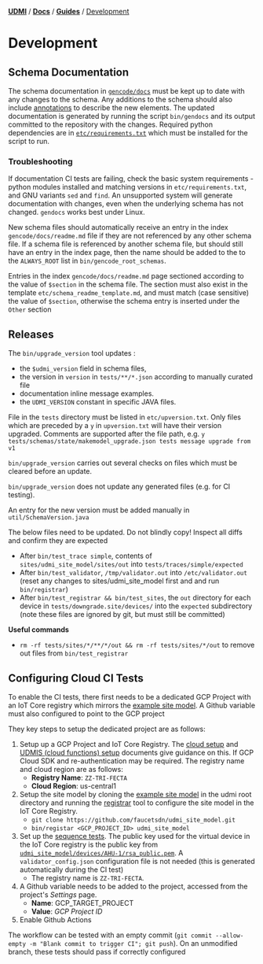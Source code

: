[**UDMI**](../../) / [**Docs**](../) / [**Guides**](./) / [Development](#)

# Development

## Schema Documentation

The schema documentation in [`gencode/docs`](../../gencode/docs) must be kept up to date with any changes to the schema. Any additions to the schema should also include [annotations](https://json-schema.org/draft/2020-12/json-schema-validation.html#rfc.section.9.1) to describe the new elements. The updated documentation is generated by running the script `bin/gendocs` and its output committed to the repository with the changes. Required python dependencies are in [`etc/requirements.txt`](../../etc/requirements.txt) which must be installed for the script to run.

### Troubleshooting

If documentation CI tests are failing, check the basic system requirements -
python modules installed and matching versions in `etc/requirements.txt`, and
GNU variants `sed` and `find`. An unsupported system will generate documentation
with changes, even when the underlying schema has not changed. `gendocs` works
best under Linux.

New schema files should automatically receive an entry in the index
`gencode/docs/readme.md` file if they are not referenced by any other schema
file. If a schema file is referenced by another schema file, but should still
have an entry in the index page, then the name should be added to the  to the
`ALWAYS_ROOT` list in `bin/gencode_root_schemas`.

Entries in the index `gencode/docs/readme.md` page sectioned according to the
value of `$section` in the schema file. The section must also exist in the
template `etc/schema_readme_template.md`, and must match (case sensitive) the
value of `$section`, otherwise the schema entry is inserted under the `Other`
section


## Releases

The `bin/upgrade_version` tool updates :
* the `$udmi_version` field in schema files,
* the version in `version` in `tests/**/*.json` according to manually curated file 
* documentation inline message examples.
* the `UDMI_VERSION` constant in specific JAVA files.

File in the `tests` directory must be listed in `etc/upversion.txt`. Only files
which are preceded by a `y` in `upversion.txt` will have their version upgraded. Comments are supported after the file path, e.g.
`y tests/schemas/state/makemodel_upgrade.json tests message upgrade from v1`

`bin/upgrade_version` carries out several checks on files which must be cleared before an update.

`bin/upgrade_version` does not update any generated files (e.g. for CI testing).

An entry for the new version must be added manually in `util/SchemaVersion.java`

The below files need to be updated. Do not blindly copy! Inspect all diffs and confirm they are expected
* After `bin/test_trace simple`, contents of `sites/udmi_site_model/sites/out`
  into `tests/traces/simple/expected` 
* After `bin/test_validator`, `/tmp/validator.out` into `/etc/validator.out` (reset any changes to sites/udmi_site_model first and and run `bin/registrar`) 
* After `bin/test_registrar && bin/test_sites`, the `out` directory for each device in `tests/downgrade.site/devices/` into the `expected` subdirectory
  (note these files are ignored by git, but must still be committed)

**Useful commands**

* `rm -rf tests/sites/*/**/*/out && rm -rf tests/sites/*/out` to remove out files from `bin/test_registrar`


## Configuring Cloud CI Tests

To enable the CI tests, there first needs to be a dedicated GCP Project with an IoT Core
registry which mirrors the [example site model](https://github.com/faucetsdn/udmi_site_model).
A Github variable must also configured to point to the GCP project

They key steps to setup the dedicated project are as follows:
1.  Setup up a GCP Project and IoT Core Registry. The
    [cloud setup](../cloud/gcp/cloud_setup.md) and [UDMIS (cloud functions) setup](../cloud/gcp/udmis.md)
    documents give guidance on this. If GCP Cloud SDK and re-authentication may be required. The registry name
    and cloud region are as follows:
    -   **Registry Name**: `ZZ-TRI-FECTA`
    -   **Cloud Region**: us-central1
2.  Setup the site model by cloning the
    [example site model](https://github.com/faucetsdn/udmi_site_model)
    in the udmi root directory and running the [registrar](../tools/registrar.md)
    tool to configure the site model in the IoT Core Registry.
    -   `git clone https://github.com/faucetsdn/udmi_site_model.git`
    -   `bin/registar <GCP_PROJECT_ID> udmi_site_model`
2.  Set up the [sequence tests](../tools/sequencer.md). The public key used for the
    virtual device in the IoT Core registry is the public key from
    [`udmi_site_model/devices/AHU-1/rsa_public.pem`](https://raw.githubusercontent.com/faucetsdn/udmi_site_model/master/devices/AHU-1/rsa_public.pem).
    A `validator_config.json` configuration file is not needed (this is
    generated automatically during the CI test)
    -   The registry name is `ZZ-TRI-FECTA`.
4.  A Github variable needs to be added to the project, accessed from the
    project's _Settings_ page.
    -   **Name**: GCP_TARGET_PROJECT
    -   **Value**: _GCP Project ID_
5.  Enable Github Actions

The workflow can be tested with an empty commit
(`git commit --allow-empty -m "Blank commit to trigger CI"; git push`).
On an unmodified branch, these tests should pass if correctly configured
